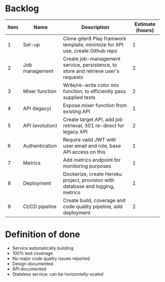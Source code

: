 # Backlog

| Item | Name | Description | Estimate (hours) | 
| ------ | ------ | ------------- | ----------|
| 1 | Set-up | Clone giter8 Play framwork template, minimize for API use, create Github repo | 1  | 
| 2 | Job management | Create job-management service, persistence, to store and retrieve user's requests | 2 | 
| 3 | Mixer function | Write/re-write color mix function, to efficiently pass supplied tests | 2 | 
| 4 | API (legacy) | Expose mixer function from existing API | 1 |
| 5 | API (evolution) | Create target API, add job retrieval, 301 re-direct for legacy API | 2 |  
| 6 | Authentication | Require valid JWT with user email and role, base API access on this | 1 | 
| 7 | Metrics | Add metrics endpoint for monitoring purposes | 1 |
| 8 | Deployment | Dockerize, create Heroku project, provision with database and logging, metrics | 1 |
| 9 | CI/CD pipeline | Create build, coverage and code quality pipeline, add deployment | 2 |

# Definition of done
*  Service automatically building
*  100% test coverage
*  No major code quality issues reported
*  Design documented
*  API documented
*  Stateless service: can be horizontally-scaled